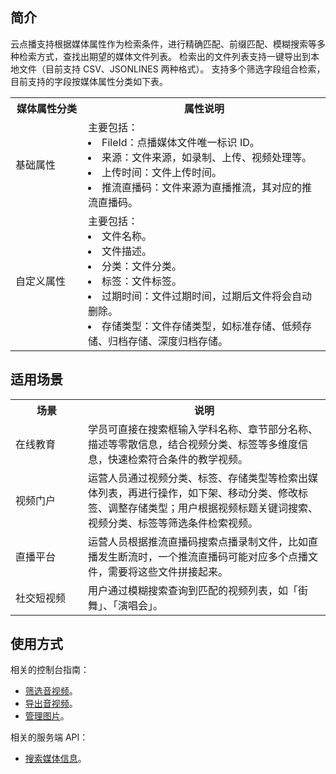 ## 简介
云点播支持根据媒体属性作为检索条件，进行精确匹配、前缀匹配、模糊搜索等多种检索方式，查找出期望的媒体文件列表。
检索出的文件列表支持一键导出到本地文件（目前支持 CSV、JSONLINES 两种格式）。
支持多个筛选字段组合检索，目前支持的字段按媒体属性分类如下表。

<table>
    <tr>
        <th style="width:100px">
            媒体属性分类             
        </th>
				<th>
           属性说明
        </th>
    </tr>
		<tr>
        <td>
            基础属性
        </td>
				<td>
				主要包括：
				<li>FileId：点播媒体文件唯一标识 ID。</li>
				<li>来源：文件来源，如录制、上传、视频处理等。 </li>
				<li>上传时间：文件上传时间。</li>
				<li>推流直播码：文件来源为直播推流，其对应的推流直播码。</li>
        </td>
		</tr>
		<tr>
        <td>
            自定义属性
        </td>
				<td>
				主要包括：
				<li>文件名称。</li>
				<li>文件描述。</li>
				<li>分类：文件分类。</li>
				<li>标签：文件标签。</li>
				<li>过期时间：文件过期时间，过期后文件将会自动删除。</li>
				<li>存储类型：文件存储类型，如标准存储、低频存储、归档存储、深度归档存储。</li>
        </td>
		</tr>
</table>


## 适用场景
<table>
    <tr>
        <th style="width:100px">
            场景              
        </th>
				<th>
           说明
        </th>
    </tr>
		<tr>
        <td>
            在线教育
        </td>
				<td>
				学员可直接在搜索框输入学科名称、章节部分名称、描述等零散信息，结合视频分类、标签等多维度信息，快速检索符合条件的教学视频。
        </td>
		</tr>
		<tr>
        <td>
            视频门户
        </td>
				<td>
				运营人员通过视频分类、标签、存储类型等检索出媒体列表，再进行操作，如下架、移动分类、修改标签、调整存储类型；用户根据视频标题关键词搜索、视频分类、标签等筛选条件检索视频。
        </td>
		</tr>
		<tr>
        <td>
            直播平台
        </td>
				<td>
				运营人员根据推流直播码搜索点播录制文件，比如直播发生断流时，一个推流直播码可能对应多个点播文件，需要将这些文件拼接起来。
        </td>
		</tr>
		<tr>
        <td>
            社交短视频
        </td>
				<td>
				用户通过模糊搜索查询到匹配的视频列表，如「街舞」、「演唱会」。
        </td>
		</tr>
</table>

## 使用方式
相关的控制台指南：
- [筛选音视频](https://cloud.tencent.com/document/product/266/36450)。
- [导出音视频](https://cloud.tencent.com/document/product/266/48719)。
- [管理图片](https://cloud.tencent.com/document/product/266/45528)。

相关的服务端 API：
- [搜索媒体信息](https://cloud.tencent.com/document/product/266/31813)。

